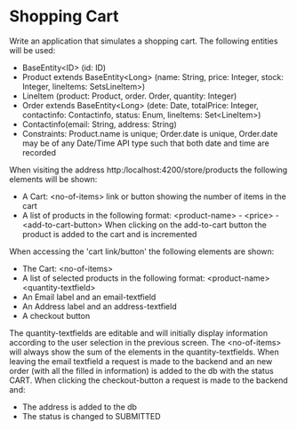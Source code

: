 # Shopping Cart

	
	
Write an application that simulates a shopping cart. The following entities will be used:
* BaseEntity\<ID\> (id: ID)
* Product extends BaseEntity\<Long\> (name: String, price: Integer, stock: Integer, lineltems: SetsLineltem>)
* Lineltem (product: Product, order. Order, quantity: Integer)
* Order extends BaseEntity\<Long\> (dete: Date, totalPrice: Integer, contactinfo: Contactinfo, status: Enum, lineltems: Set\<Lineltem\>)
* Contactinfo(email: String, address: String)
* Constraints: Product.name is unique; Order.date is unique, Order.date may be of any Date/Time API type such that both date and
time are recorded

When visiting the address http:/localhost:4200/store/products the following elements will be shown:
* A Cart: \<no-of-items\> link or button showing the number of items in the cart
* A list of products in the following format: \<product-name\> - \<price\> - \<add-to-cart-button\>
When clicking on the add-to-cart button the product is added to the cart and <no-of-items> is incremented

When accessing the 'cart link/button' the following elements are shown:
* The Cart: \<no-of-items\>
* A list of selected products in the following format: \<product-name\> \<quantity-textfield\>
* An Email label and an email-textfield
* An Address label and an address-textfield
* A checkout button

The quantity-textfields are editable and will initially display information according to the user selection in the previous screen.
The \<no-of-items\> will always show the sum of the elements in the quantity-textfields.
When leaving the email textfield a request is made to the backend and an new order (with all the filled in information) is added to the db with the status CART.
When clicking the checkout-button a request is made to the backend and:
* The address is added to the db
* The status is changed to SUBMITTED
